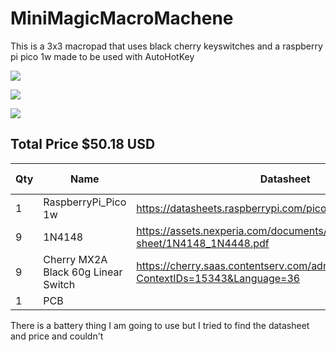 # MiniMagicMacroMachene


This is a 3x3 macropad that uses black cherry keyswitches and a raspberry pi pico 1w made to be used with AutoHotKey

![](https://hc-cdn.hel1.your-objectstorage.com/s/v3/f991de79bde488d023c933982953797590d9f2c7_image.png)

![](https://hc-cdn.hel1.your-objectstorage.com/s/v3/d83f64d1468e36552dbad9a09bb2207f488d73d4_image.png)

![](https://hc-cdn.hel1.your-objectstorage.com/s/v3/01fa173185cb39b1c125f12657aa8aef534b38cb_screenshot_2025-05-19_104359.png)

## Total Price $50.18 USD

| Qty | Name                                | Datasheet                                                                               | source                                                                                       | unit cost | Total cost |
|-----|-------------------------------------|-----------------------------------------------------------------------------------------|----------------------------------------------------------------------------------------------|-----------|------------|
| 1   | RaspberryPi_Pico 1w                  | https://datasheets.raspberrypi.com/pico/pico-datasheet.pdf                              | https://www.pishop.us/product/raspberry-pi-pico-wh-pre-soldered-headers/                     | 13.95     | 13.95      |
| 9   | 1N4148                              | https://assets.nexperia.com/documents/data-sheet/1N4148_1N4448.pdf                      | https://www.digikey.com/en/products/detail/onsemi/1N4148/458603                              | 0.1       | 7.38       |
| 9   | Cherry MX2A Black 60g Linear Switch | https://cherry.saas.contentserv.com/admin/rest/document/30?ContextIDs=15343&Language=36 | https://mechanicalkeyboards.com/products/cherry-mx2a-black-60g-linear?variant=48014721286444 | 0.4       | 8.79       |
| 1   | PCB                                 |                                                                                         | https://www.pcbway.com/QuickOrderOnline.aspx                                                 | 20.06     | 20.06      |

There is a battery thing I am going to use but I tried to find the datasheet and price and couldn't
